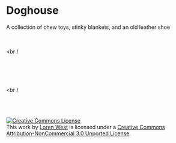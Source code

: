 Doghouse
========

A collection of chew toys, stinky blankets, and an old leather shoe

<br /><br /><br /<br /><br /><br /><br /><br /><br /><br /<br /><br /><br /><br />

<a rel="license" href="http://creativecommons.org/licenses/by-nc/3.0/deed.en_US">
  <img alt="Creative Commons License" style="border-width:0" src="http://i.creativecommons.org/l/by-nc/3.0/88x31.png" />
</a>
<br />This work by <a xmlns:cc="http://creativecommons.org/ns#" href="http://github.com/lorenwest/doghouse" property="cc:attributionName" rel="cc:attributionURL">Loren West</a> is licensed under a <a rel="license" href="http://creativecommons.org/licenses/by-nc/3.0/deed.en_US">Creative Commons 
<br />Attribution-NonCommercial 3.0 Unported License</a>.
